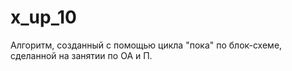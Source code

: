 # x_up_10
 Алгоритм, созданный с помощью цикла "пока" по блок-схеме, сделанной на занятии по ОА и П.
